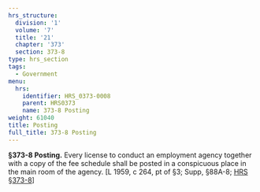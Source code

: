 ```yaml
---
hrs_structure:
  division: '1'
  volume: '7'
  title: '21'
  chapter: '373'
  section: 373-8
type: hrs_section
tags:
  - Government
menu:
  hrs:
    identifier: HRS_0373-0008
    parent: HRS0373
    name: 373-8 Posting
weight: 61040
title: Posting
full_title: 373-8 Posting
---
```

**§373-8 Posting.** Every license to conduct an employment agency together with a copy of the fee schedule shall be posted in a conspicuous place in the main room of the agency. [L 1959, c 264, pt of §3; Supp, §88A-8; [HRS §373-8](/title-21/chapter-373/section-373-8/)]